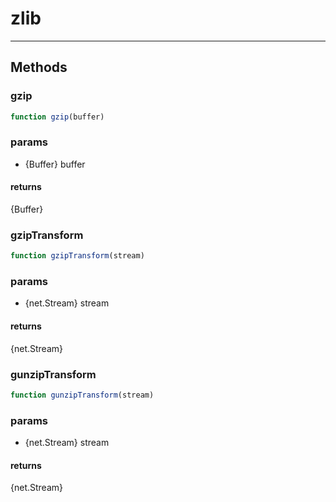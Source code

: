 <!-- @rev 330f1b3292cec9e01e980121d77accc6 -->
# zlib

----




## Methods

### gzip

```js
function gzip(buffer) 
```
### params

  - {Buffer} buffer

#### returns
{Buffer}


### gzipTransform

```js
function gzipTransform(stream) 
```
### params

  - {net.Stream} stream

#### returns
{net.Stream}


### gunzipTransform

```js
function gunzipTransform(stream) 
```
### params

  - {net.Stream} stream

#### returns
{net.Stream}


